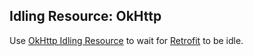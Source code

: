 Idling Resource: OkHttp
-----------------------

Use [OkHttp Idling Resource](https://github.com/JakeWharton/okhttp-idling-resource) to wait for
[Retrofit](http://square.github.io/retrofit/) to be idle.
